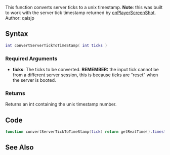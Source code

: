 This function converts server ticks to a unix timestamp. **Note**: this was built to work with the server tick timestamp returned by [onPlayerScreenShot](/docs/onPlayerScreenShot.md "wikilink"). Author: qaisjp

Syntax
------

``` lua
int convertServerTickToTimeStamp( int ticks )
```

### Required Arguments

-   **ticks**: The ticks to be converted. **REMEMBER:** the input tick cannot be from a different server session, this is because ticks are “reset” when the server is booted.

### Returns

Returns an int containing the unix timestamp number.

Code
----

``` lua
function convertServerTickToTimeStamp(tick) return getRealTime().timestamp+((getTickCount()*0.001)-(tick*0.001)); end
```

See Also
--------
